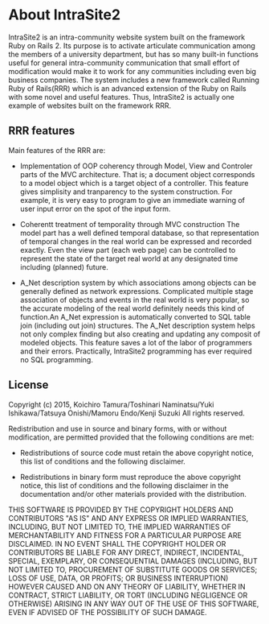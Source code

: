 # About IntraSite2

IntraSite2 is an intra-community website system built on the framework Ruby on Rails 2. Its purpose is to activate  articulate communication among the members of a university department, but has so many  built-in functions useful  for general intra-community communication that small effort of modification would make it to work for any communities including even big business companies. The system includes a new framework called Running Ruby of Rails(RRR) which is an advanced extension of the Ruby on Rails with some novel and useful features. Thus, IntraSite2 is actually one example of websites built on the framework RRR.

## RRR features

Main features of the RRR are:

* Implementation of OOP coherency  through Model, View and Controler parts of the MVC architecture. That is; a document object corresponds to a model object which is a target object of a controller. This feature gives simplisity  and tranparency to the system construction. For example, it is very easy to program to give an immediate warning of user input error on the spot of the input form.

* Coherentt treatment of temporality through MVC construction The model part has a well defined temporal database, so that representation of temporal changes in the real world can be expressed and recorded exactly. Even the view part (each web page) can be controlled to represent the state of the target real world at any designated time including (planned) future.

* A_Net description system by which associations among objects can be generally defined as  network expressions. Complicated multiple stage association of objects and events in the real world is very popular, so the accurate modeling of the real world definitely needs this kind of function.An A_Net expression is automatically converted to SQL table join (including out join) structures. The A_Net description system helps not only complex finding but also creating and updating any composit of modeled objects. This feature saves a lot of the labor of programmers and their errors. Practically, IntraSite2 programming has ever required  no SQL programming.

## License

Copyright (c) 2015, Koichiro Tamura/Toshinari Naminatsu/Yuki Ishikawa/Tatsuya Onishi/Mamoru Endo/Kenji Suzuki
All rights reserved.

Redistribution and use in source and binary forms, with or without
modification, are permitted provided that the following conditions are met:

* Redistributions of source code must retain the above copyright notice, this
  list of conditions and the following disclaimer.

* Redistributions in binary form must reproduce the above copyright notice,
  this list of conditions and the following disclaimer in the documentation
  and/or other materials provided with the distribution.

THIS SOFTWARE IS PROVIDED BY THE COPYRIGHT HOLDERS AND CONTRIBUTORS "AS IS"
AND ANY EXPRESS OR IMPLIED WARRANTIES, INCLUDING, BUT NOT LIMITED TO, THE
IMPLIED WARRANTIES OF MERCHANTABILITY AND FITNESS FOR A PARTICULAR PURPOSE ARE
DISCLAIMED. IN NO EVENT SHALL THE COPYRIGHT HOLDER OR CONTRIBUTORS BE LIABLE
FOR ANY DIRECT, INDIRECT, INCIDENTAL, SPECIAL, EXEMPLARY, OR CONSEQUENTIAL
DAMAGES (INCLUDING, BUT NOT LIMITED TO, PROCUREMENT OF SUBSTITUTE GOODS OR
SERVICES; LOSS OF USE, DATA, OR PROFITS; OR BUSINESS INTERRUPTION) HOWEVER
CAUSED AND ON ANY THEORY OF LIABILITY, WHETHER IN CONTRACT, STRICT LIABILITY,
OR TORT (INCLUDING NEGLIGENCE OR OTHERWISE) ARISING IN ANY WAY OUT OF THE USE
OF THIS SOFTWARE, EVEN IF ADVISED OF THE POSSIBILITY OF SUCH DAMAGE.
